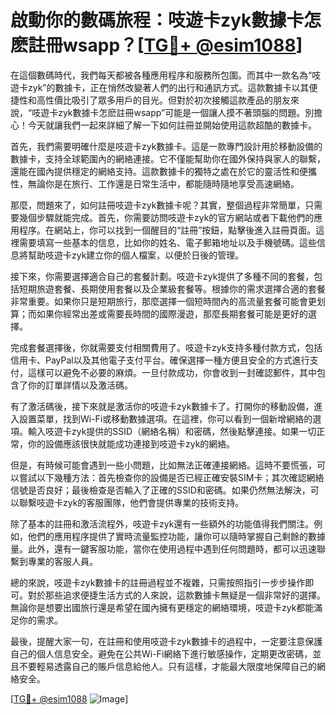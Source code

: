 # 啟動你的數碼旅程：吱遊卡zyk數據卡怎麽註冊wsapp？[[TG💪+ @esim1088](https://t.me/s/esim1088)]

在這個數碼時代，我們每天都被各種應用程序和服務所包圍。而其中一款名為“吱遊卡zyk”的數據卡，正在悄然改變著人們的出行和通訊方式。這款數據卡以其便捷性和高性價比吸引了眾多用戶的目光。但對於初次接觸這款產品的朋友來說，“吱遊卡zyk數據卡怎麽註冊wsapp”可能是一個讓人摸不著頭腦的問題。別擔心！今天就讓我們一起來詳細了解一下如何註冊並開始使用這款超酷的數據卡。

首先，我們需要明確什麼是吱遊卡zyk數據卡。這是一款專門設計用於移動設備的數據卡，支持全球範圍內的網絡連接。它不僅能幫助你在國外保持與家人的聯繫，還能在國內提供穩定的網絡支持。這款數據卡的獨特之處在於它的靈活性和便攜性，無論你是在旅行、工作還是日常生活中，都能隨時隨地享受高速網絡。

那麼，問題來了，如何註冊吱遊卡zyk數據卡呢？其實，整個過程非常簡單，只需要幾個步驟就能完成。首先，你需要訪問吱遊卡zyk的官方網站或者下載他們的應用程序。在網站上，你可以找到一個醒目的“註冊”按鈕，點擊後進入註冊頁面。這裡需要填寫一些基本的信息，比如你的姓名、電子郵箱地址以及手機號碼。這些信息將幫助吱遊卡zyk建立你的個人檔案，以便於日後的管理。

接下來，你需要選擇適合自己的套餐計劃。吱遊卡zyk提供了多種不同的套餐，包括短期旅遊套餐、長期使用套餐以及企業級套餐等。根據你的需求選擇合適的套餐非常重要。如果你只是短期旅行，那麼選擇一個短時間內的高流量套餐可能會更划算；而如果你經常出差或需要長時間的國際漫遊，那麼長期套餐可能是更好的選擇。

完成套餐選擇後，你就需要支付相關費用了。吱遊卡zyk支持多種付款方式，包括信用卡、PayPal以及其他電子支付平台。確保選擇一種方便且安全的方式進行支付，這樣可以避免不必要的麻煩。一旦付款成功，你會收到一封確認郵件，其中包含了你的訂單詳情以及激活碼。

有了激活碼後，接下來就是激活你的吱遊卡zyk數據卡了。打開你的移動設備，進入設置菜單，找到Wi-Fi或移動數據選項。在這裡，你可以看到一個新增網絡的選項。輸入吱遊卡zyk提供的SSID（網絡名稱）和密碼，然後點擊連接。如果一切正常，你的設備應該很快就能成功連接到吱遊卡zyk的網絡。

但是，有時候可能會遇到一些小問題，比如無法正確連接網絡。這時不要慌張，可以嘗試以下幾種方法：首先檢查你的設備是否已經正確安裝SIM卡；其次確認網絡信號是否良好；最後檢查是否輸入了正確的SSID和密碼。如果仍然無法解決，可以聯繫吱遊卡zyk的客服團隊，他們會提供專業的技術支持。

除了基本的註冊和激活流程外，吱遊卡zyk還有一些額外的功能值得我們關注。例如，他們的應用程序提供了實時流量監控功能，讓你可以隨時掌握自己剩餘的數據量。此外，還有一鍵客服功能，當你在使用過程中遇到任何問題時，都可以迅速聯繫到專業的客服人員。

總的來說，吱遊卡zyk數據卡的註冊過程並不複雜，只需按照指引一步步操作即可。對於那些追求便捷生活方式的人來說，這款數據卡無疑是一個非常好的選擇。無論你是想要出國旅行還是希望在國內擁有更穩定的網絡環境，吱遊卡zyk都能滿足你的需求。

最後，提醒大家一句，在註冊和使用吱遊卡zyk數據卡的過程中，一定要注意保護自己的個人信息安全。避免在公共Wi-Fi網絡下進行敏感操作，定期更改密碼，並且不要輕易透露自己的賬戶信息給他人。只有這樣，才能最大限度地保障自己的網絡安全。

[[TG💪+ @esim1088](https://t.me/s/esim1088) ![Image](https://i.postimg.cc/4NQfJmqS/Snipaste-2025-05-13-00-14-12.png)]